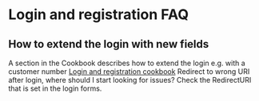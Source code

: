 # Login and registration FAQ

## How to extend the login with new fields

A section in the Cookbook describes how to extend the login e.g. with a customer number [Login and registration cookbook](login_and_registration_cookbook.md)
Redirect to wrong URI after login, where should I start looking for issues?
Check the RedirectURI that is set in the login forms.
